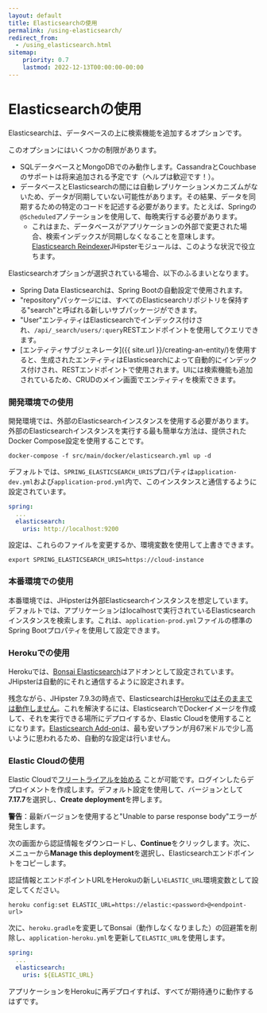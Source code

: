 ```yaml
---
layout: default
title: Elasticsearchの使用
permalink: /using-elasticsearch/
redirect_from:
  - /using_elasticsearch.html
sitemap:
    priority: 0.7
    lastmod: 2022-12-13T00:00:00-00:00
---
```


# <i class="fa fa-search"></i> Elasticsearchの使用

Elasticsearchは、データベースの上に検索機能を追加するオプションです。

このオプションにはいくつかの制限があります。

* SQLデータベースとMongoDBでのみ動作します。CassandraとCouchbaseのサポートは将来追加される予定です（ヘルプは歓迎です！）。
* データベースとElasticsearchの間には自動レプリケーションメカニズムがないため、データが同期していない可能性があります。その結果、データを同期するための特定のコードを記述する必要があります。たとえば、Springの`@Scheduled`アノテーションを使用して、毎晩実行する必要があります。
    * これはまた、データベースがアプリケーションの外部で変更された場合、検索インデックスが同期しなくなることを意味します。[Elasticsearch Reindexer](https://www.jhipster.tech/modules/marketplace/#/details/generator-jhipster-elasticsearch-reindexer)JHipsterモジュールは、このような状況で役立ちます。

Elasticsearchオプションが選択されている場合、以下のふるまいとなります。

*   Spring Data Elasticsearchは、Spring Bootの自動設定で使用されます。
*   "repository"パッケージには、すべてのElasticsearchリポジトリを保持する"search"と呼ばれる新しいサブパッケージができます。
*   "User"エンティティはElasticsearchでインデックス付けされ、`/api/_search/users/:query`RESTエンドポイントを使用してクエリできます。
*   [エンティティサブジェネレータ]({{ site.url }}/creating-an-entity/)を使用すると、生成されたエンティティはElasticsearchによって自動的にインデックス付けされ、RESTエンドポイントで使用されます。UIには検索機能も追加されているため、CRUDのメイン画面でエンティティを検索できます。

### 開発環境での使用

開発環境では、外部のElasticsearchインスタンスを使用する必要があります。外部のElasticsearchインスタンスを実行する最も簡単な方法は、提供されたDocker Compose設定を使用することです。

    docker-compose -f src/main/docker/elasticsearch.yml up -d
    
デフォルトでは、`SPRING_ELASTICSEARCH_URIS`プロパティは`application-dev.yml`および`application-prod.yml`内で、このインスタンスと通信するように設定されています。

```yaml
spring:
  ...
  elasticsearch:
    uris: http://localhost:9200
```

設定は、これらのファイルを変更するか、環境変数を使用して上書きできます。

    export SPRING_ELASTICSEARCH_URIS=https://cloud-instance

### 本番環境での使用

本番環境では、JHipsterは外部Elasticsearchインスタンスを想定しています。デフォルトでは、アプリケーションはlocalhostで実行されているElasticsearchインスタンスを検索します。これは、`application-prod.yml`ファイルの標準のSpring Bootプロパティを使用して設定できます。

### Herokuでの使用

Herokuでは、[Bonsai Elasticsearch](https://elements.heroku.com/addons/bonsai)はアドオンとして設定されています。JHipsterは自動的にそれと通信するように設定されます。

残念ながら、JHipster 7.9.3の時点で、Elasticsearchは[Herokuではそのままでは動作しません](https://github.com/jhipster/generator-jhipster/issues/20315)。これを解決するには、ElasticsearchでDockerイメージを作成して、それを実行できる場所にデプロイするか、Elastic Cloudを使用することになります。[Elasticsearch Add-on](https://elements.heroku.com/addons/foundelasticsearch)は、最も安いプランが月67米ドルで少し高いように思われるため、自動的な設定は行いません。

### Elastic Cloudの使用

Elastic Cloudで[フリートライアルを始める](https://cloud.elastic.co/registration) ことが可能です。ログインしたらデプロイメントを作成します。デフォルト設定を使用して、バージョンとして**7.17.7**を選択し、**Create deployment**を押します。

**警告**：最新バージョンを使用すると"Unable to parse response body"エラーが発生します。

次の画面から認証情報をダウンロードし、**Continue**をクリックします。次に、メニューから**Manage this deployment**を選択し、Elasticsearchエンドポイントをコピーします。

認証情報とエンドポイントURLをHerokuの新しい`ELASTIC_URL`環境変数として設定してください。

```shell
heroku config:set ELASTIC_URL=https://elastic:<password>@<endpoint-url>
```

次に、`heroku.gradle`を変更してBonsai（動作しなくなりました）の回避策を削除し、`application-heroku.yml`を更新して`ELASTIC_URL`を使用します。

```yaml
spring:
  ...
  elasticsearch:
    uris: ${ELASTIC_URL}
```

アプリケーションをHerokuに再デプロイすれば、すべてが期待通りに動作するはずです。
